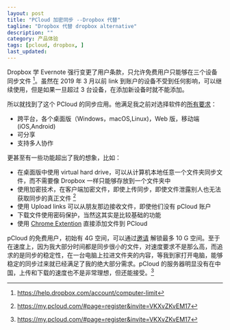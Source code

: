 ```yaml
---
layout: post
title: "PCloud 加密同步 --Dropbox 代替"
tagline: "Dropbox 代替 dropbox alternative"
description: ""
category: 产品体验
tags: [pcloud, dropbox, ]
last_updated:
---
```


Dropbox 学 Evernote 强行变更了用户条款，只允许免费用户只能够在三个设备同步文件 [^limit]。虽然在 2019 年 3 月以前 link 到账户的设备不受到任何影响，可以继续使用，但是如果一旦超过 3 台设备，在添加新设备时就不能添加。

[^limit]: https://help.dropbox.com/account/computer-limit

所以就找到了这个 PCloud 的同步应用。他满足我之前对选择软件的[所有要求](/post/2016/07/evernote-alternative.html)：

- 跨平台，各个桌面版（Windows，macOS,Linux)，Web 版，移动端 (iOS,Android)
- 可分享
- 支持多人协作

更甚至有一些功能超出了我的想象，比如：

- 在桌面版中使用 virtual hard drive，可以从计算机本地任意一个文件夹同步文件，而不需要像 Dropbox 一样只能够存放到一个文件夹中
- 使用加密技术，在客户端加密文件，即使上传同步，即使文件泄露别人也无法获取同步的真正文件 [^crypto]
- 使用 Upload links 可以从朋友那边接收文件，即使他们没有 pCloud 账户
- 下载文件使用密码保护，当然这其实是比较基础的功能
- 使用 [Chrome Extention](https://www.pcloud.com/download-free-online-cloud-file-storage.html) 直接添加文件到 PCloud

[^crypto]: https://my.pcloud.com/#page=register&invite=VKXvZKvEM17

pCloud 的免费用户，初始有 4G 空间，可以通过[邀请](https://my.pcloud.com/#page=register&invite=VKXvZKvEM17) 解锁最多 10 G 空间。至于在速度上，因为我大部分时间都是同步很小的文件，对速度要求不是那么高，而追求的是同步的稳定性，在一台电脑上拉进文件夹的内容，等我到家打开电脑，能够稳定的同步过来就已经满足了我的绝大部分需求。pCloud 的服务器明显没有在中国，上传和下载的速度也不是非常理想，但还能接受。[^invite]


[^invite]: https://my.pcloud.com/#page=register&invite=VKXvZKvEM17
